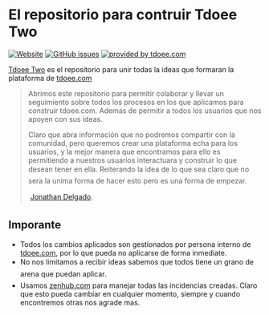 # El repositorio para contruir Tdoee Two

[![Website](https://img.shields.io/website-up-down-green-red/https/app.tdoee.com.svg?maxAge=2592000&style=flat-square)](https://app.tdoee.com/)
[![GitHub issues](https://img.shields.io/github/issues/tdoee/Tdoee-Two.svg?maxAge=2592000&style=flat-square)](https://github.com/tdoee/Tdoee-Two/issues)
[![provided by tdoee.com](https://img.shields.io/badge/provided%20by-tdoee.com-brightgreen.svg?maxAge=2592000&style=flat-square)](http://tdoee.com)

[Tdoee Two](https://github.com/tdoee/Tdoee-Two) es el repositorio para unir todas la ideas que formaran la plataforma de [tdoee.com](http://tdoee.com)

> Abrimos este repositorio para permitir colaborar y llevar un seguimiento sobre todos los procesos en los que aplicamos para construir tdoee.com. Ademas de permitir a todos los usuarios que nos apoyen con sus ideas.
>
> Claro que abra información que no podremos compartir con la comunidad, pero queremos crear una plataforma echa para los usuarios, y la mejor manera que encontramos para ello es permitiendo a nuestros usuarios interactuara y construir lo que desean tener en ella. &#150;Reiterando la idea de lo que sea&#150; claro que no sera la unima forma de hacer esto pero es una forma de empezar. 
>
> &#151; [Jonathan Delgado](https://jon.soy).

## Imporante

* Todos los cambios aplicados son gestionados por persona interno de [tdoee.com](http://tdoee.com), por lo que pueda no aplicarse de forma inmediate.
* No nos limitamos a recibir ideas &#151;sabemos que todos tiene un grano de arena que puedan aplicar&#151;.
* Usamos [zenhub.com](https://www.zenhub.com/) para manejar todas las incidencias creadas. Claro que esto pueda cambiar en cualquier momento, siempre y cuando encontremos otras nos agrade mas.

